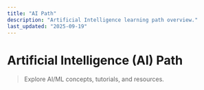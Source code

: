 ```yaml
---
title: "AI Path"
description: "Artificial Intelligence learning path overview."
last_updated: "2025-09-19"
---
```


# Artificial Intelligence (AI) Path

> Explore AI/ML concepts, tutorials, and resources.